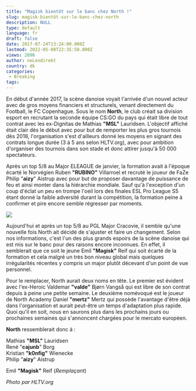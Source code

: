```yaml
---
title: "Magisk bientôt sur le banc chez North !"
slug: magisk-bientôt-sur-le-banc-chez-north
description: NULL
type: default
language: fr
draft: false
date: 2017-07-24T13:24:00.000Z
lastmod: 2022-05-08T22:35:50.000Z
views: 2896
author: neLendirekt
country: dk
categories:
 - Breaking
tags:
---
```

En début d'année 2017, la scène danoise voyait l'arrivée d'un nouvel acteur avec de gros moyens financiers et structurels, venant directement du Football, le FC Copenhague. Sous le nom **North**, le club créait sa division esport en recrutant la seconde équipe CS:GO du pays qui était libre de tout contrat avec les ex-Dignitas de Mathias **"MSL"** Lauridsen. L'objectif affiché était clair dès le début avec pour but de remporter les plus gros tournois dès 2018, l'organisation s'est d'ailleurs donné les moyens en signant des contrats longue durée (3 à 5 ans selon HLTV.org), avec pour ambition d'organiser des tournois dans son stade et donc attirer jusqu'à 50 000 spectateurs. 

Après un top 5/8 au Major ELEAGUE de janvier, la formation avait à l'époque écarté le Norvégien Ruben **"RUBINO"** Villarroel et recruté le joueur de FaZe Philip "**aizy**" Aistrup avec pour but de proposer davantage de puissance de feu et ainsi monter dans la hiérarchie mondiale. Sauf qu'à l'exception d'un coup d'éclat un peu en trompe l'oeil lors des finales ESL Pro League S5 étant donné la faible adversité durant la compétition, la formation peine à confirmer et pire encore semble régresser par moments.

![](/storage/images/5975f14d548a2_15003849076312jpeg.jpeg)

Aujourd'hui et après un top 5/8 au PGL Major Cracovie, il semble qu'une nouvelle fois North ait décidé de s'ajuster et faire un changement. Selon nos informations, c'est l'un des plus grands espoirs de la scène danoise qui est mis sur le banc pour des raisons encore inconnues. En effet, il semblerait que ce soit le jeune Emil **"Magisk"** Reif qui soit écarté de la formation et cela malgré un très bon niveau global mais quelques irrégularités récentes y compris un major plutôt décevant d'un point de vue personnel.

Pour le remplacer, North aurait deux noms en tête. Le premier est évident avec l'ex-Heroic Valdemar **"valde"** Bjørn Vangså qui est libre de son contrat depuis à peine une petite semaine. Le deuxième nomévoqué est le joueur de North Academy Daniel **"mertz"** Mertz qui possède l'avantage d'être déjà dans l'organisation et aurait peut-être un temps d'adaptation plus rapide. Quoi qu'il en soit, nous en saurons plus dans les prochains jours ou prochaines semaines qui s'annoncent chargées pour le mercato européen.

**North** ressemblerait donc à :

Mathias **"MSL"** Lauridsen  
René "**cajunb**" Borg  
Kristian **"k0nfig"** Wienecke  
Philip "**aizy**" Aistrup

Emil **"Magisk"** Reif (_Remplaçant_)

_Photo par HLTV.org_
